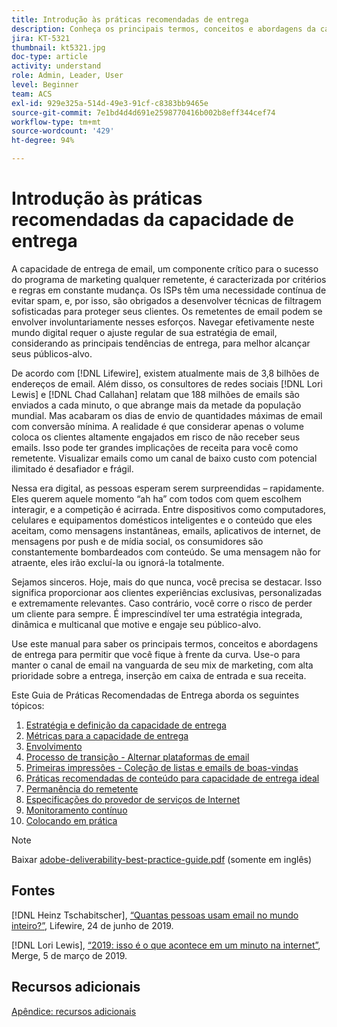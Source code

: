 ```yaml
---
title: Introdução às práticas recomendadas de entrega
description: Conheça os principais termos, conceitos e abordagens da capacidade de entrega para garantir o sucesso do seu programa de marketing.
jira: KT-5321
thumbnail: kt5321.jpg
doc-type: article
activity: understand
role: Admin, Leader, User
level: Beginner
team: ACS
exl-id: 929e325a-514d-49e3-91cf-c8383bb9465e
source-git-commit: 7e1bd4d4d691e2598770416b002b8eff344cef74
workflow-type: tm+mt
source-wordcount: '429'
ht-degree: 94%

---
```


# Introdução às práticas recomendadas da capacidade de entrega

A capacidade de entrega de email, um componente crítico para o sucesso do programa de marketing qualquer remetente, é caracterizada por critérios e regras em constante mudança. Os ISPs têm uma necessidade contínua de evitar spam, e, por isso, são obrigados a desenvolver técnicas de filtragem sofisticadas para proteger seus clientes. Os remetentes de email podem se envolver involuntariamente nesses esforços. Navegar efetivamente neste mundo digital requer o ajuste regular de sua estratégia de email, considerando as principais tendências de entrega, para melhor alcançar seus públicos-alvo.

De acordo com [!DNL Lifewire], existem atualmente mais de 3,8 bilhões de endereços de email. Além disso, os consultores de redes sociais [!DNL Lori Lewis] e [!DNL Chad Callahan] relatam que 188 milhões de emails são enviados a cada minuto, o que abrange mais da metade da população mundial. Mas acabaram os dias de envio de quantidades máximas de email com conversão mínima. A realidade é que considerar apenas o volume coloca os clientes altamente engajados em risco de não receber seus emails. Isso pode ter grandes implicações de receita para você como remetente. Visualizar emails como um canal de baixo custo com potencial ilimitado é desafiador e frágil.

Nessa era digital, as pessoas esperam serem surpreendidas – rapidamente. Eles querem aquele momento “ah ha” com todos com quem escolhem interagir, e a competição é acirrada. Entre dispositivos como computadores, celulares e equipamentos domésticos inteligentes e o conteúdo que eles aceitam, como mensagens instantâneas, emails, aplicativos de internet, de mensagens por push e de mídia social, os consumidores são constantemente bombardeados com conteúdo. Se uma mensagem não for atraente, eles irão excluí-la ou ignorá-la totalmente.

Sejamos sinceros. Hoje, mais do que nunca, você precisa se destacar. Isso significa proporcionar aos clientes experiências exclusivas, personalizadas e extremamente relevantes. Caso contrário, você corre o risco de perder um cliente para sempre. É imprescindível ter uma estratégia integrada, dinâmica e multicanal que motive e engaje seu público-alvo.

Use este manual para saber os principais termos, conceitos e abordagens de entrega para permitir que você fique à frente da curva. Use-o para manter o canal de email na vanguarda de seu mix de marketing, com alta prioridade sobre a entrega, inserção em caixa de entrada e sua receita.

Este Guia de Práticas Recomendadas de Entrega aborda os seguintes tópicos:

1. [Estratégia e definição da capacidade de entrega](/help/deliverability-strategy-and-definition.md)
2. [Métricas para a capacidade de entrega](/help/metrics/metrics-overview.md)
3. [Envolvimento](/help/engagement.md)
4. [Processo de transição - Alternar plataformas de email](/help/transition-process/switching-email-platforms.md)
5. [Primeiras impressões - Coleção de listas e emails de boas-vindas](/help/first-impressions/address-collection-and-list-growth.md)
6. [Práticas recomendadas de conteúdo para capacidade de entrega ideal](/help/content-best-practices-for-optimal-delivery.md)
7. [Permanência do remetente](/help/sender-permanence.md)
8. [Especificações do provedor de serviços de Internet](/help/internet-service-provider-specifics/overview.md)
9. [Monitoramento contínuo](/help/ongoing-monitoring.md)
10. [Colocando em prática](/help/putting-it-in-practice.md)

>[!NOTE]
>
>Baixar [adobe-deliverability-best-practice-guide.pdf](/help/assets/adobe-deliverability-best-practice-guide.pdf) (somente em inglês)

## Fontes

[!DNL Heinz Tschabitscher], [“Quantas pessoas usam email no mundo inteiro?”](https://www.lifewire.com/how-many-email-users-are-there-1171213), Lifewire, 24 de junho de 2019.

[!DNL Lori Lewis], [“2019: isso é o que acontece em um minuto na internet”](https://www.allaccess.com/merge/archive/29580/2019-this-is-what-happens-in-an-internet-minute), Merge, 5 de março de 2019.

## Recursos adicionais

[Apêndice: recursos adicionais](/help/additional-resources/general-resources.md)
